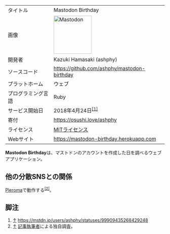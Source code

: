 <div>

|                    |                                                                                                                                                                                                                                                                                                        |
|--------------------|--------------------------------------------------------------------------------------------------------------------------------------------------------------------------------------------------------------------------------------------------------------------------------------------------------|
| タイトル           | Mastodon Birthday                                                                                                                                                                                                                                                                                      |
| 画像               | [<img src="/images/thumb/0/00/Mastodon_logo.png/120px-Mastodon_logo.png" srcset="/images/thumb/0/00/Mastodon_logo.png/180px-Mastodon_logo.png 1.5x, /images/0/00/Mastodon_logo.png 2x" width="120" height="120" alt="Mastodon" />](/%E3%83%95%E3%82%A1%E3%82%A4%E3%83%AB:Mastodon_logo.png "Mastodon") |
| 開発者             | Kazuki Hamasaki (ashphy)                                                                                                                                                                                                                                                                               |
| ソースコード       | <a href="https://github.com/ashphy/mastodon-birthday" rel="nofollow">https://github.com/ashphy/mastodon-birthday</a>                                                                                                                                                                                   |
| プラットホーム     | ウェブ                                                                                                                                                                                                                                                                                                 |
| プログラミング言語 | Ruby                                                                                                                                                                                                                                                                                                   |
| サービス開始日     | 2018年4月24日<sup>[\[1\]](#cite_note-1)</sup>                                                                                                                                                                                                                                                          |
| 寄付               | <a href="https://osushi.love/ashphy" rel="nofollow">https://osushi.love/ashphy</a>                                                                                                                                                                                                                     |
| ライセンス         | [MITライセンス](/MIT%E3%83%A9%E3%82%A4%E3%82%BB%E3%83%B3%E3%82%B9 "MITライセンス")                                                                                                                                                                                                                     |
| Webサイト          | <a href="https://mastodon-birthday.herokuapp.com" rel="nofollow">https://mastodon-birthday.herokuapp.com</a>                                                                                                                                                                                           |

  
**Mastodon Birthday**は、マストドンのアカウントを作成した日を調べるウェブアプリケーション。

## 他の分散SNSとの関係

[Pleroma](/Pleroma "Pleroma")で動作する<sup>[\[2\]](#cite_note-2)</sup>。

## 脚注

<div>

1.  [↑](#cite_ref-1) <a href="https://mstdn.jp/users/ashphy/statuses/99909435268429248" rel="nofollow">https://mstdn.jp/users/ashphy/statuses/99909435268429248</a>
2.  [↑](#cite_ref-2) [記事執筆者](/%E5%88%A9%E7%94%A8%E8%80%85:Hakabahitoyo "利用者:Hakabahitoyo")による独自調査。

</div>

</div>
